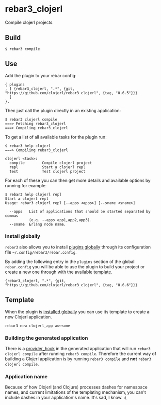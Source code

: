 rebar3_clojerl
=====

Compile clojerl projects

## Build

    $ rebar3 compile

## Use

Add the plugin to your rebar config:

    { plugins
    , [ {rebar3_clojerl, ".*", {git, "https://github.com/clojerl/rebar3_clojerl", {tag, "0.6.5"}}}
      ]
    }.

Then just call the plugin directly in an existing application:

    $ rebar3 clojerl compile
    ===> Fetching rebar3_clojerl
    ===> Compiling rebar3_clojerl

To get a list of all available tasks for the plugin run:

    $ rebar3 help clojerl
    ===> Compiling rebar3_clojerl

    clojerl <task>:
      compile        Compile clojerl project
      repl           Start a clojerl repl
      test           Test clojerl project

For each of these you can then get more details and available options by running
for example:

    $ rebar3 help clojerl repl
    Start a clojerl repl
	Usage: rebar3 clojerl repl [--apps <apps>] [--sname <sname>]

	  --apps   List of applications that should be started separated by commas
	           (e.g. --apps app1,app2,app3).
	  --sname  Erlang node name.

### Install globally

`rebar3` also allows you to install [plugins globally][rebar3-plugins] through its
configuration file `~/.config/rebar3/rebar.config`.

By adding the following entry in the `plugins` section of the global `rebar.config`
you will be able to use the plugin to build your project or create a new one through
with the available [template](#template).

    {rebar3_clojerl, ".*", {git, "https://github.com/clojerl/rebar3_clojerl", {tag, "0.6.6"}}}

## Template

When the plugin is [installed globally](#install-globally) you can use its template
to create a new Clojerl application.

    rebar3 new clojerl_app awesome

### Building the generated application

There is a [provider_hook][rebar3-provider-hooks] in the generated application that
will run `rebar3 clojerl compile` after running `rebar3 compile`. Therefore the current
way of building a Clojerl application is by running `rebar3 compile` and **not**
`rebar3 clojerl compile`.

### Application name

Because of how Clojerl (and Clojure) processes dashes for namespace names,
and current limitations of the templating mechanism, you can't include dashes in your
application's name. It's sad, I know. :(

[rebar3-plugins]: https://www.rebar3.org/docs/using-available-plugins
[rebar3-provider-hooks]: https://www.rebar3.org/docs/configuration#section-provider-hooks
